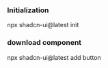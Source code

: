 ### Initialization
npx shadcn-ui@latest init 

### download component
npx shadcn-ui@latest add button
